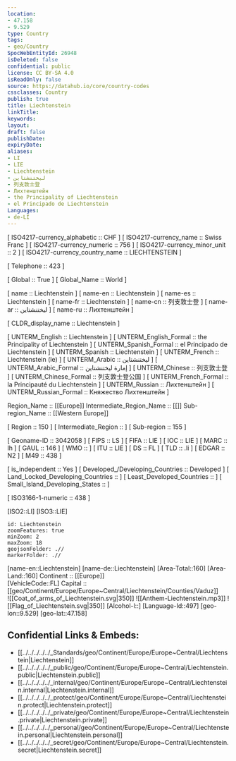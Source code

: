 ```yaml
---
location:
- 47.158
- 9.529
type: Country
tags:
- geo/Country
SpocWebEntityId: 26948
isDeleted: false
confidential: public
license: CC BY-SA 4.0
isReadOnly: false
source: https://datahub.io/core/country-codes
cssclasses: Country
publish: true
title: Liechtenstein
linkTitle: 
keywords: 
layout: 
draft: false
publishDate: 
expiryDate: 
aliases:
- LI
- LIE
- Liechtenstein
- ليختنشتاين
- 列支敦士登
- Лихтенштейн
- the Principality of Liechtenstein
- el Principado de Liechtenstein
Languages:
- de-LI
---
```



[	ISO4217-currency_alphabetic	 :: CHF ] 
[	ISO4217-currency_name	 :: Swiss Franc ] 
[	ISO4217-currency_numeric	 :: 756 ] 
[	ISO4217-currency_minor_unit	 :: 2 ] 
[	ISO4217-currency_country_name	 :: LIECHTENSTEIN ] 

[	Telephone	 :: 423 ] 

[	Global	 :: True ] 
[	Global_Name	 :: World ] 

[	name	 :: Liechtenstein ] 
[	name-en	 :: Liechtenstein ] 
[	name-es	 :: Liechtenstein ] 
[	name-fr	 :: Liechtenstein ] 
[	name-cn	 :: 列支敦士登 ] 
[	name-ar	 :: ليختنشتاين ] 
[	name-ru	 :: Лихтенштейн ] 

[	CLDR_display_name	 :: Liechtenstein ] 

[	UNTERM_English	 :: Liechtenstein ] 
[	UNTERM_English_Formal	 :: the Principality of Liechtenstein ] 
[	UNTERM_Spanish_Formal	 :: el Principado de Liechtenstein ] 
[	UNTERM_Spanish	 :: Liechtenstein ] 
[	UNTERM_French	 :: Liechtenstein (le) ] 
[	UNTERM_Arabic	 :: ليختنشتاين ] 
[	UNTERM_Arabic_Formal	 :: إمارة ليختنشتاين ] 
[	UNTERM_Chinese	 :: 列支敦士登 ] 
[	UNTERM_Chinese_Formal	 :: 列支敦士登公国 ] 
[	UNTERM_French_Formal	 :: la Principauté du Liechtenstein ] 
[	UNTERM_Russian	 :: Лихтенштейн ] 
[	UNTERM_Russian_Formal	 :: Княжество Лихтенштейн ] 

Region_Name ::  [[Europe]] 
Intermediate_Region_Name ::  [[]] 
Sub-region_Name ::  [[Western Europe]] 

[	Region	 :: 150 ] 
[	Intermediate_Region	 ::  ] 
[	Sub-region	 :: 155 ] 

[	Geoname-ID	 :: 3042058 ] 
[	FIPS	 :: LS ] 
[	FIFA	 :: LIE ] 
[	IOC	 :: LIE ] 
[	MARC	 :: lh ] 
[	GAUL	 :: 146 ] 
[	WMO	 ::  ] 
[	ITU	 :: LIE ] 
[	DS	 :: FL ] 
[	TLD	 :: .li ] 
[	EDGAR	 :: N2 ] 
[	M49	 :: 438 ] 

[	is_independent	 :: Yes ] 
[	Developed_/Developing_Countries	 :: Developed ] 
[	Land_Locked_Developing_Countries	 ::  ] 
[	Least_Developed_Countries	 ::  ] 
[	Small_Island_Developing_States	 ::  ] 

[	ISO3166-1-numeric	 :: 438 ] 



[ISO2::LI] 
[ISO3::LIE] 

```leaflet
id: Liechtenstein
zoomFeatures: true 
minZoom: 2 
maxZoom: 18
geojsonFolder: .//
markerFolder: .//
```

[name-en::Liechtenstein] 
[name-de::Liechtenstein] 
[Area-Total::160] 
[Area-Land::160] 
Continent :: [[Europe]]  
[VehicleCode::FL] 
Capital :: [[geo/Continent/Europe/Europe~Central/Liechtenstein/Counties/Vaduz]]  
![[Coat_of_arms_of_Liechtenstein.svg|350]] 
![[Anthem-Liechtenstein.mp3]] 
![[Flag_of_Liechtenstein.svg|350]] 
[Alcohol-l::] 
[Language-Id::497] 
[geo-lon::9.529] 
[geo-lat::47.158] 



## Confidential Links & Embeds: 
- [[../../../../../_Standards/geo/Continent/Europe/Europe~Central/Liechtenstein|Liechtenstein]] 
- [[../../../../../_public/geo/Continent/Europe/Europe~Central/Liechtenstein.public|Liechtenstein.public]] 
- [[../../../../../_internal/geo/Continent/Europe/Europe~Central/Liechtenstein.internal|Liechtenstein.internal]] 
- [[../../../../../_protect/geo/Continent/Europe/Europe~Central/Liechtenstein.protect|Liechtenstein.protect]] 
- [[../../../../../_private/geo/Continent/Europe/Europe~Central/Liechtenstein.private|Liechtenstein.private]] 
- [[../../../../../_personal/geo/Continent/Europe/Europe~Central/Liechtenstein.personal|Liechtenstein.personal]] 
- [[../../../../../_secret/geo/Continent/Europe/Europe~Central/Liechtenstein.secret|Liechtenstein.secret]] 
